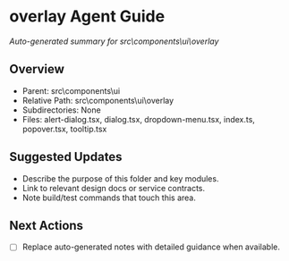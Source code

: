 ﻿# overlay Agent Guide
*Auto-generated summary for src\components\ui\overlay*

## Overview
- Parent: src\components\ui
- Relative Path: src\components\ui\overlay
- Subdirectories: None
- Files: alert-dialog.tsx, dialog.tsx, dropdown-menu.tsx, index.ts, popover.tsx, tooltip.tsx

## Suggested Updates
- Describe the purpose of this folder and key modules.
- Link to relevant design docs or service contracts.
- Note build/test commands that touch this area.

## Next Actions
- [ ] Replace auto-generated notes with detailed guidance when available.
